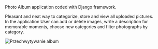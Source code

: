 Photo Album application coded with Django framework. 

Pleasant and neat way to categorize, store and view all uploaded pictures. 
In the application User can add or delete images, write a description for memorable moments, choose new categories and filter photographs by category. 

![Przechwytywanie album](https://user-images.githubusercontent.com/66517471/111914264-9cb55880-8a71-11eb-9e62-18d107780b5e.GIF)
